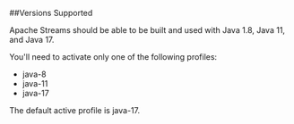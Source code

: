 ##Versions Supported

Apache Streams should be able to be built and used with 
Java 1.8, Java 11, and Java 17.

You'll need to activate only one of the following profiles:

  - java-8
  - java-11
  - java-17

The default active profile is java-17.
